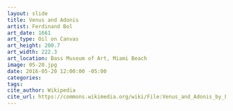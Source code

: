 ```yaml
---
layout: slide
title: Venus and Adonis
artist: Ferdinand Bol
art_date: 1661
art_type: Oil on Canvas
art_height: 200.7
art_width: 222.3
art_location: Bass Museum of Art, Miami Beach
image: 05-20.jpg
date: 2016-05-20 12:00:00 -05:00
categories:
tags:
cite_author: Wikipedia
cite_url: https://commons.wikimedia.org/wiki/File:Venus_and_Adonis_by_Ferdinand_Bol,_Bass_Museum_of_Art.jpg
---
```

